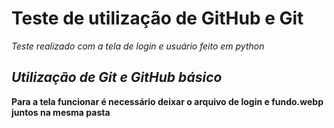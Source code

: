 # **Teste de utilização de GitHub e Git**
*Teste realizado com a tela de login e usuário feito em python*
## *Utilização de Git e GitHub básico*
**Para a tela funcionar é necessário deixar o arquivo de login e fundo.webp juntos na mesma pasta**
